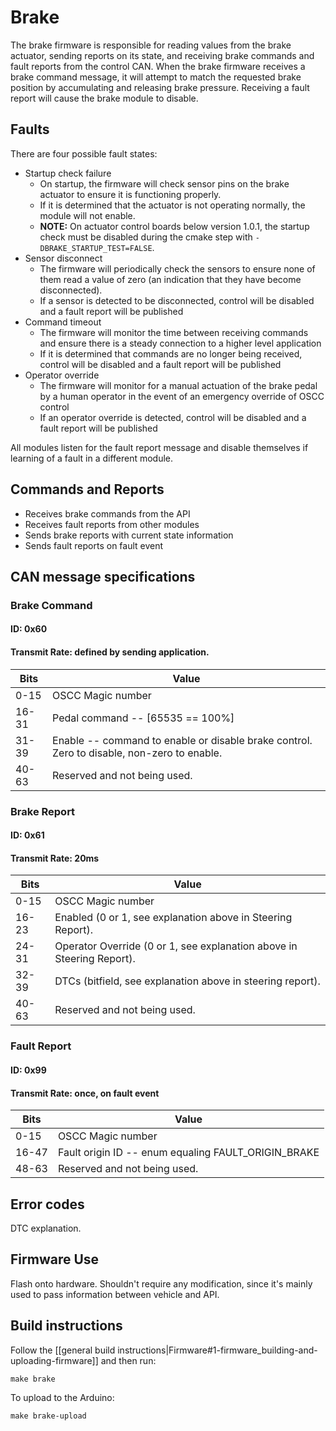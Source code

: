 # Brake

The brake firmware is responsible for reading values from the brake actuator, sending reports on its state, and receiving brake commands and fault reports from the control CAN. When the brake firmware receives a brake command message, it will attempt to match the requested brake position by accumulating and releasing brake pressure. Receiving a fault report will cause the brake module to disable.

## Faults

There are four possible fault states:

* Startup check failure
    * On startup, the firmware will check sensor pins on the brake actuator to ensure it is functioning properly.
    * If it is determined that the actuator is not operating normally, the module will not enable.
    * **NOTE:** On actuator control boards below version 1.0.1, the startup check must be disabled during the cmake step with `-DBRAKE_STARTUP_TEST=FALSE`.
* Sensor disconnect
    * The firmware will periodically check the sensors to ensure none of them read a value of zero (an indication that they have become disconnected).
    * If a sensor is detected to be disconnected, control will be disabled and a fault report will be published
* Command timeout
    * The firmware will monitor the time between receiving commands and ensure there is a steady connection to a higher level application
    * If it is determined that commands are no longer being received, control will be disabled and a fault report will be published
* Operator override
    * The firmware will monitor for a manual actuation of the brake pedal by a human operator in the event of an emergency override of OSCC control
    * If an operator override is detected, control will be disabled and a fault report will be published

All modules listen for the fault report message and disable themselves if learning of a fault in a different module.

## Commands and Reports

* Receives brake commands from the API
* Receives fault reports from other modules
* Sends brake reports with current state information
* Sends fault reports on fault event

## CAN message specifications

### Brake Command

#### ID: 0x60

#### Transmit Rate: defined by sending application.

| Bits  | Value |
| ----- | ----- |
|  0-15 | OSCC Magic number |
| 16-31 | Pedal command -- [65535 == 100%] |
| 31-39 | Enable -- command to enable or disable brake control. Zero to disable, non-zero to enable. |
| 40-63 | Reserved and not being used. |

### Brake Report

#### ID: 0x61

#### Transmit Rate: 20ms

| Bits  | Value |
| ----- | ----- |
|  0-15 | OSCC Magic number |
| 16-23 | Enabled (0 or 1, see explanation above in Steering Report). |
| 24-31 | Operator Override (0 or 1, see explanation above in Steering Report). |
| 32-39 | DTCs (bitfield, see explanation above in steering report). |
| 40-63 | Reserved and not being used. |

### Fault Report

#### ID: 0x99

#### Transmit Rate: once, on fault event

| Bits  | Value |
| ----- | ----- |
|  0-15 | OSCC Magic number |
| 16-47 | Fault origin ID -- enum equaling FAULT_ORIGIN_BRAKE |
| 48-63 | Reserved and not being used. |

## Error codes

DTC explanation.

## Firmware Use

Flash onto hardware. Shouldn't require any modification, since it's mainly used to pass information between vehicle and API.

## Build instructions

Follow the [[general build instructions|Firmware#1-firmware_building-and-uploading-firmware]] and then run:

```
make brake
```

To upload to the Arduino:

```
make brake-upload
```
